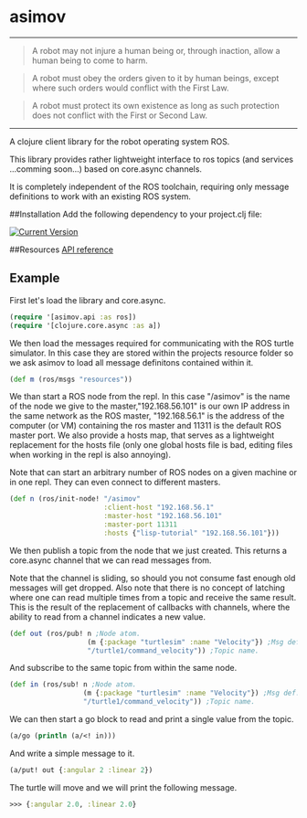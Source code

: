 # asimov

---

> A robot may not injure a human being or, through inaction, allow a human being to come to harm.

> A robot must obey the orders given to it by human beings, except where such orders would conflict with the First Law.

> A robot must protect its own existence as long as such protection does not conflict with the First or Second Law.

---

A clojure client library for the robot operating system ROS.

This library provides rather lightweight interface to ros topics (and services ...comming soon...) based on core.async channels.

It is completely independent of the ROS toolchain,
requiring only message definitions to work with an existing ROS system.

##Installation
Add the following dependency to your project.clj file:

[![Current Version](https://clojars.org/asimov/latest-version.svg)](https://clojars.org/asimov)

##Resources
[API reference](http://code-iai.github.io/asimov/doc/)
## Example
First let's load the library and core.async.

```clojure
(require '[asimov.api :as ros])
(require '[clojure.core.async :as a])
```

We then load the messages required for communicating with the ROS turtle simulator. In this case they are stored within the projects resource folder
so we ask asimov to load all message definitons contained within it.

```clojure
(def m (ros/msgs "resources"))
```

We than start a ROS node from the repl. In this case "/asimov" is the name of the node we give to the master,"192.168.56.101" is our own IP address in the same network as the ROS master,  "192.168.56.1" is the
address of the computer (or VM) containing the ros master and 11311 is the default ROS master port. We also provide a hosts map, that serves as a lightweight replacement for the hosts file (only one global hosts file is bad, editing files when working in the repl is also annoying).

Note that  can start an arbitrary number of ROS nodes on a given machine or in one repl. They can even connect to different masters.

```clojure
(def n (ros/init-node! "/asimov"
                       :client-host "192.168.56.1"
                       :master-host "192.168.56.101"
                       :master-port 11311
                       :hosts {"lisp-tutorial" "192.168.56.101"}))
```

We then publish a topic from the node that we just created.
This returns a core.async channel that we can read messages from.

Note that the channel is sliding, so should you not consume fast enough old messages will get dropped.
Also note that there is no concept of latching where one can read multiple times from a topic and receive the same result. This is the result of the replacement of callbacks with channels, where the ability to read from a channel indicates a new value.

```clojure
(def out (ros/pub! n ;Node atom.
                   (m {:package "turtlesim" :name "Velocity"}) ;Msg def.
                   "/turtle1/command_velocity")) ;Topic name.
```

And subscribe to the same topic from within the same node.

```clojure
(def in (ros/sub! n ;Node atom.
                  (m {:package "turtlesim" :name "Velocity"}) ;Msg def.
                  "/turtle1/command_velocity")) ;Topic name.
```

We can then start a go block to read and print a single value from the topic.

```clojure
(a/go (println (a/<! in)))
```

And write a simple message to it.

```clojure
(a/put! out {:angular 2 :linear 2})
```

 The turtle will move and we will print the following message.
 
```clojure
>>> {:angular 2.0, :linear 2.0}
```

